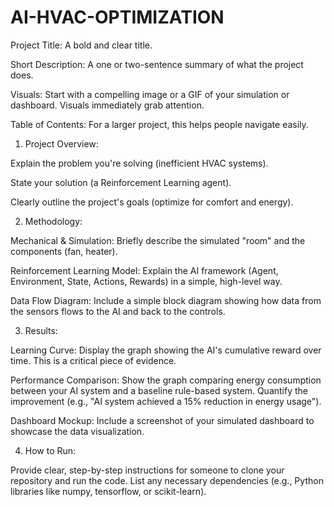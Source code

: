 # AI-HVAC-OPTIMIZATION


Project Title: A bold and clear title.

Short Description: A one or two-sentence summary of what the project does.

Visuals: Start with a compelling image or a GIF of your simulation or dashboard. Visuals immediately grab attention.

Table of Contents: For a larger project, this helps people navigate easily.

1. Project Overview:

Explain the problem you're solving (inefficient HVAC systems).

State your solution (a Reinforcement Learning agent).

Clearly outline the project's goals (optimize for comfort and energy).

2. Methodology:

Mechanical & Simulation: Briefly describe the simulated "room" and the components (fan, heater).

Reinforcement Learning Model: Explain the AI framework (Agent, Environment, State, Actions, Rewards) in a simple, high-level way.

Data Flow Diagram: Include a simple block diagram showing how data from the sensors flows to the AI and back to the controls.

3. Results:

Learning Curve: Display the graph showing the AI's cumulative reward over time. This is a critical piece of evidence.

Performance Comparison: Show the graph comparing energy consumption between your AI system and a baseline rule-based system. Quantify the improvement (e.g., "AI system achieved a 15% reduction in energy usage").

Dashboard Mockup: Include a screenshot of your simulated dashboard to showcase the data visualization.

4. How to Run:

Provide clear, step-by-step instructions for someone to clone your repository and run the code. List any necessary dependencies (e.g., Python libraries like numpy, tensorflow, or scikit-learn).
